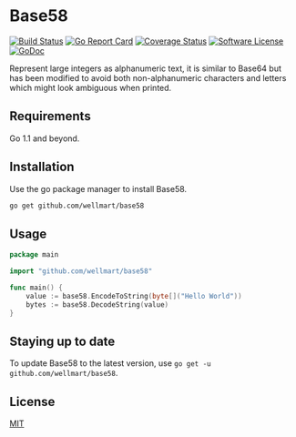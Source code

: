 # Base58

[![Build Status](https://travis-ci.org/wellmart/base58.svg?branch=master)](https://travis-ci.org/wellmart/base58)
[![Go Report Card](https://goreportcard.com/badge/github.com/wellmart/base58)](https://goreportcard.com/report/github.com/wellmart/base58)
[![Coverage Status](https://coveralls.io/repos/github/wellmart/base58/badge.svg?branch=master)](https://coveralls.io/github/wellmart/base58?branch=master)
[![Software License](https://img.shields.io/badge/license-MIT-brightgreen.svg?style=flat)](LICENSE)
[![GoDoc](https://godoc.org/github.com/wellmart/base58?status.svg)](https://godoc.org/github.com/wellmart/base58)

Represent large integers as alphanumeric text, it is similar to Base64 but has been modified to avoid both non-alphanumeric characters and letters which might look ambiguous when printed.

## Requirements

Go 1.1 and beyond.

## Installation

Use the go package manager to install Base58.

```bash
go get github.com/wellmart/base58
```

## Usage

```go
package main

import "github.com/wellmart/base58"

func main() {
    value := base58.EncodeToString(byte[]("Hello World"))
    bytes := base58.DecodeString(value)
}
```

## Staying up to date

To update Base58 to the latest version, use `go get -u github.com/wellmart/base58`.

## License

[MIT](https://choosealicense.com/licenses/mit/)
